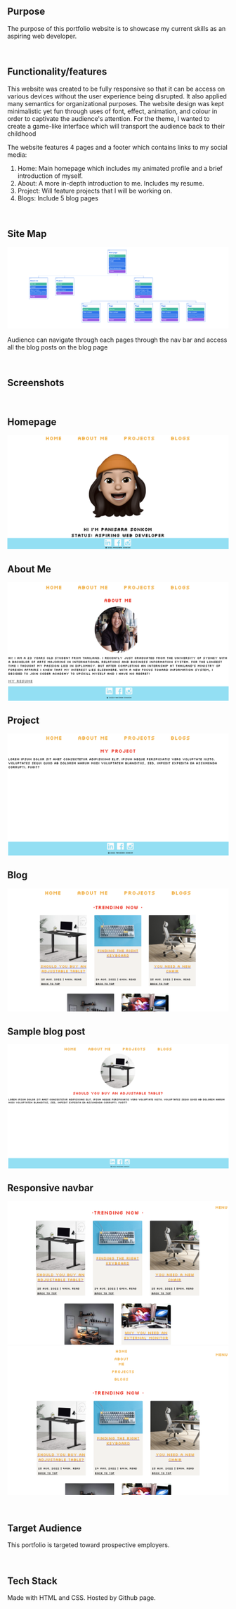 ## Purpose
The purpose of this portfolio website is to showcase my current skills as an aspiring web developer.

<br>

## Functionality/features
This website was created to be fully responsive so that it can be access on various devices without the user experience being disrupted. It also applied many semantics for organizational purposes. The website design was kept minimalistic yet fun through uses of font, effect, animation, and colour in order to captivate the audience's attention. For the theme, I wanted to create a game-like interface which will transport the audience back to their childhood

The website features 4 pages and a footer which contains links to my social media:
1. Home: Main homepage which includes my animated profile and a brief introduction of myself.
2. About: A more in-depth introduction to me. Includes my resume.
3. Project: Will feature projects that I will be working on.
4. Blogs: Include 5 blog pages

<br>

## Site Map
![image of sitemap](Resources/Docs/sitemap.png)

Audience can navigate through each pages through the nav bar and access all the blog posts on the blog page

<br>

## Screenshots
<br>

## Homepage
![Image of homepage](Resources/Docs/homepage.png)
## About Me
![Image of about me page](Resources/Docs/about-me-page.png)
## Project
![Image of project page](Resources/Docs/project-page.png)
## Blog
![Image of blog page](Resources/Docs/blog-page.png)
## Sample blog post
![Image of blog post](Resources/Docs/blog-post.png)
## Responsive navbar
![Image of nav bar](Resources/Docs/navbar-smallscreen.png)
![Image of nav bar](Resources/Docs/navbar-smallscreen-full.png)

<br>

## Target Audience
This portfolio is targeted toward prospective employers.

<br>

## Tech Stack
Made with HTML and CSS. Hosted by Github page.